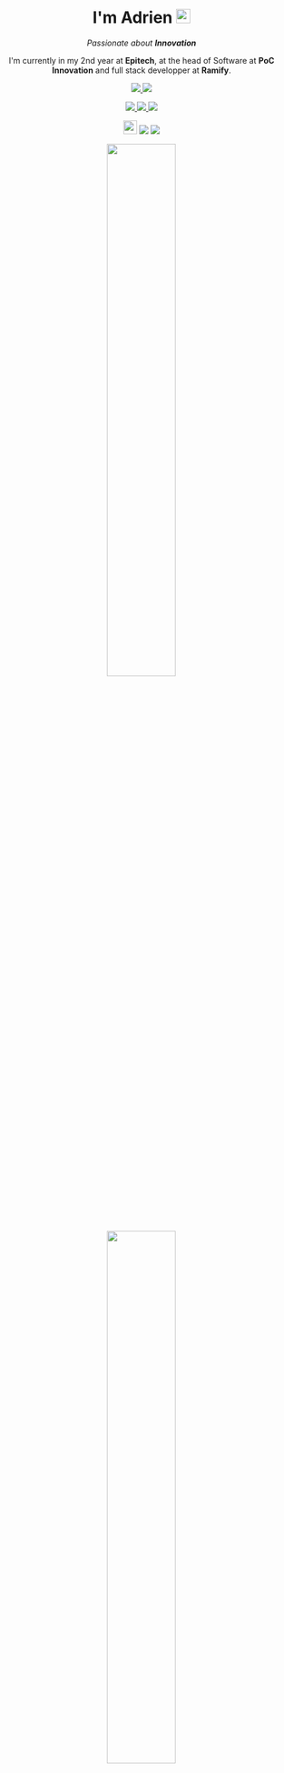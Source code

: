 <h1 align='center'>
  I'm Adrien <img src="https://media.giphy.com/media/hvRJCLFzcasrR4ia7z/giphy.gif" width="25px">
</h1>

<p align="center">
  <i>Passionate about <b>Innovation</b></i>
</p>

<p align='center'>
  I'm currently in my 2nd year at <b>Epitech</b>, at the head of Software at <b>PoC Innovation</b> and full stack developper at <b>Ramify</b>.
</p>

<p align='center'>
    <a href="www.linkedin.com/in/adfort">
        <img src="https://img.shields.io/badge/LinkedIn-0077B5?style=for-the-badge&logo=linkedin&logoColor=white">
    </a>
    <a href="https://www.instagram.com/adrien_fort">
        <img src="https://img.shields.io/badge/Instagram-E4405F?style=for-the-badge&logo=instagram&logoColor=white">
    </a>
</p>
<p align=center>
  <a href="https://www.poc-innovation.fr/">
      <img src="https://img.shields.io/badge/Epitech-1a2b6d?style=for-the-badge&logo=/e/&logoColor=white">
  </a>
  <a href="https://twitter.com/PoCInnovation">
      <img src="https://img.shields.io/badge/PoC Innovation-1DA1F2?style=for-the-badge&logo=twitter&logoColor=white">
  </a>
  <a href="https://ramify.fr">
      <img src="https://img.shields.io/badge/Ramify-yellow?style=for-the-badge&logo=GitHub Sponsors&logoColor=white">
  </a>
</p>

<p align='center'>
<img src="https://hatscripts.github.io/circle-flags/flags/fr.svg" width="24">
<code><img src="https://visitor-badge.glitch.me/badge?page_id=adrienfort&style=flat-square"/></code>
<code><img src="https://badges.pufler.dev/repos/adrienfort"/></code>
</p>

<p align='center'>
  <img src="https://github-readme-stats.vercel.app/api?username=adrienfort&show_icons=true&theme=dark&layout=compact&count_private=true&include_all_commits=true" width="49%" />
  </br>
  <img src="https://github-readme-streak-stats.herokuapp.com/?user=adrienfort&theme=dark&layout=compact" width="49%" />
</p>

<p align='center'>
